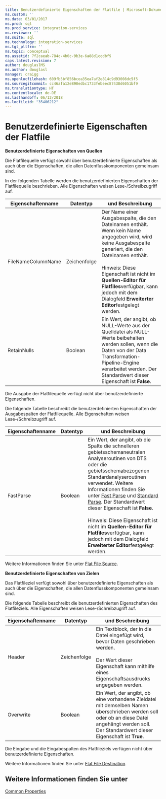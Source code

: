 ```yaml
---
title: Benutzerdefinierte Eigenschaften der Flatfile | Microsoft-Dokumentation
ms.custom: ''
ms.date: 03/01/2017
ms.prod: sql
ms.prod_service: integration-services
ms.reviewer: ''
ms.suite: sql
ms.technology: integration-services
ms.tgt_pltfrm: ''
ms.topic: conceptual
ms.assetid: 7f2caeab-784c-4b0c-9b3e-6a88d1ccdbf9
caps.latest.revision: 7
author: douglaslMS
ms.author: douglasl
manager: craigg
ms.openlocfilehash: 609fb5bf856bcea35ea7af2e814c9d93008dc5f5
ms.sourcegitcommit: cc46afa12e890edbc1733febeec87438d6051bf9
ms.translationtype: HT
ms.contentlocale: de-DE
ms.lasthandoff: 06/12/2018
ms.locfileid: "35406212"
---
```

# <a name="flat-file-custom-properties"></a>Benutzerdefinierte Eigenschaften der Flatfile
  **Benutzerdefinierte Eigenschaften von Quellen**  
  
 Die Flatfilequelle verfügt sowohl über benutzerdefinierte Eigenschaften als auch über die Eigenschaften, die allen Datenflusskomponenten gemeinsam sind.  
  
 In der folgenden Tabelle werden die benutzerdefinierten Eigenschaften der Flatfilequelle beschrieben. Alle Eigenschaften weisen Lese-/Schreibzugriff auf.  
  
|Eigenschaftenname|Datentyp|und Beschreibung|  
|-------------------|---------------|-----------------|  
|FileNameColumnName|Zeichenfolge|Der Name einer Ausgabespalte, die den Dateinamen enthält. Wenn kein Name angegeben wird, wird keine Ausgabespalte generiert, die den Dateinamen enthält.<br /><br /> Hinweis: Diese Eigenschaft ist nicht im **Quellen-Editor für Flatfiles**verfügbar, kann jedoch mit dem Dialogfeld **Erweiterter Editor**festgelegt werden.|  
|RetainNulls|Boolean|Ein Wert, der angibt, ob NULL-Werte aus der Quelldatei als NULL-Werte beibehalten werden sollen, wenn die Daten von der Data Transformation-Pipeline-Engine verarbeitet werden. Der Standardwert dieser Eigenschaft ist **False**.|  
  
 Die Ausgabe der Flatfilequelle verfügt nicht über benutzerdefinierte Eigenschaften.  
  
 Die folgende Tabelle beschreibt die benutzerdefinierten Eigenschaften der Ausgabespalten der Flatfilequelle. Alle Eigenschaften weisen Lese-/Schreibzugriff auf.  
  
|Eigenschaftenname|Datentyp|und Beschreibung|  
|-------------------|---------------|-----------------|  
|FastParse|Boolean|Ein Wert, der angibt, ob die Spalte die schnelleren gebietsschemaneutralen Analyseroutinen von DTS oder die gebietsschemabezogenen Standardanalyseroutinen verwendet. Weitere Informationen finden Sie unter [Fast Parse](http://msdn.microsoft.com/library/6688707d-3c5b-404e-aa2f-e13092ac8d95) und [Standard Parse](http://msdn.microsoft.com/library/dfe835b1-ea52-4e18-a23a-5188c5b6f013). Der Standardwert dieser Eigenschaft ist **False**.<br /><br /> Hinweis: Diese Eigenschaft ist nicht im **Quellen-Editor für Flatfiles**verfügbar, kann jedoch mit dem Dialogfeld **Erweiterter Editor**festgelegt werden.|  
  
 Weitere Informationen finden Sie unter [Flat File Source](../../integration-services/data-flow/flat-file-source.md).  
  
 **Benutzerdefinierte Eigenschaften von Zielen**  
  
 Das Flatfileziel verfügt sowohl über benutzerdefinierte Eigenschaften als auch über die Eigenschaften, die allen Datenflusskomponenten gemeinsam sind.  
  
 Die folgende Tabelle beschreibt die benutzerdefinierten Eigenschaften des Flatfileziels. Alle Eigenschaften weisen Lese-/Schreibzugriff auf.  
  
|Eigenschaftenname|Datentyp|und Beschreibung|  
|-------------------|---------------|-----------------|  
|Header|Zeichenfolge|Ein Textblock, der in die Datei eingefügt wird, bevor Daten geschrieben werden.<br /><br /> Der Wert dieser Eigenschaft kann mithilfe eines Eigenschaftsausdrucks angegeben werden.|  
|Overwrite|Boolean|Ein Wert, der angibt, ob eine vorhandene Zieldatei mit demselben Namen überschrieben werden soll oder ob an diese Datei angehängt werden soll. Der Standardwert dieser Eigenschaft ist **True**.|  
  
 Die Eingabe und die Eingabespalten des Flatfileziels verfügen nicht über benutzerdefinierte Eigenschaften.  
  
 Weitere Informationen finden Sie unter [Flat File Destination](../../integration-services/data-flow/flat-file-destination.md).  
  
## <a name="see-also"></a>Weitere Informationen finden Sie unter  
 [Common Properties](http://msdn.microsoft.com/library/51973502-5cc6-4125-9fce-e60fa1b7b796)  
  
  
